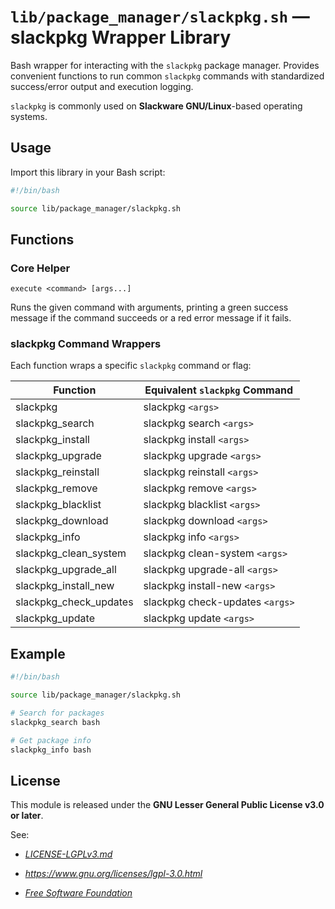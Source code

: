 # `lib/package_manager/slackpkg.sh` — slackpkg Wrapper Library

Bash wrapper for interacting with the `slackpkg` package manager. Provides convenient functions to run common `slackpkg` commands with standardized success/error output and execution logging.

`slackpkg` is commonly used on **Slackware GNU/Linux**-based operating systems.

## Usage

Import this library in your Bash script:

```bash
#!/bin/bash

source lib/package_manager/slackpkg.sh
```

## Functions

### Core Helper

`execute <command> [args...]`

Runs the given command with arguments, printing a green success message if the command succeeds or a red error message if it fails.

### slackpkg Command Wrappers

Each function wraps a specific `slackpkg` command or flag:

| **Function**           | **Equivalent `slackpkg` Command** |
|------------------------|-----------------------------------|
| slackpkg               | slackpkg `<args>`                 |
| slackpkg_search        | slackpkg search `<args>`          |
| slackpkg_install       | slackpkg install `<args>`         |
| slackpkg_upgrade       | slackpkg upgrade `<args>`         |
| slackpkg_reinstall     | slackpkg reinstall `<args>`       |
| slackpkg_remove        | slackpkg remove `<args>`          |
| slackpkg_blacklist     | slackpkg blacklist `<args>`       |
| slackpkg_download      | slackpkg download `<args>`        |
| slackpkg_info          | slackpkg info `<args>`            |
| slackpkg_clean_system  | slackpkg clean-system `<args>`    |
| slackpkg_upgrade_all   | slackpkg upgrade-all `<args>`     |
| slackpkg_install_new   | slackpkg install-new `<args>`     |
| slackpkg_check_updates | slackpkg check-updates `<args>`   |
| slackpkg_update        | slackpkg update `<args>`          |

## Example

```bash
#!/bin/bash

source lib/package_manager/slackpkg.sh

# Search for packages
slackpkg_search bash

# Get package info
slackpkg_info bash 
```

## License

This module is released under the **GNU Lesser General Public License v3.0 or later**.

See:

- [_LICENSE-LGPLv3.md_](https://github.com/Archetypum/tum-bash/blob/master/LICENSE-LGPLv3.md)

- _https://www.gnu.org/licenses/lgpl-3.0.html_

- [_Free Software Foundation_](https://www.fsf.org/)
